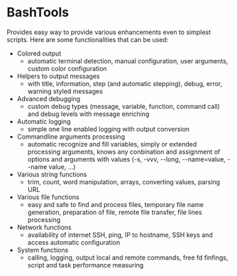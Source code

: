 # BashTools

Provides easy way to provide various enhancements even to simplest scripts. Here are some functionalities that can be used:

* Colored output
  - automatic terminal detection, manual configuration, user arguments, custom color configuration
* Helpers to output messages
  - with title, information, step (and automatic stepping), debug, error, warning styled messages
* Advanced debugging
  - custom debug types (message, variable, function, command call) and debug levels with message enriching
* Automatic logging
  - simple one line enabled logging with output conversion
* Commandline arguments processing
  - automatic recognize and fill variables, simply or extended processing arguments, knows any conbination and assignment of options and arguments with values (-s, -vvv, --long, --name=value, --name value, ...)
* Various string functions
  - trim, count, word manipulation, arrays, converting values, parsing URL
* Various file functions
  - easy and safe to find and process files, temporary file name generation,  preparation of file, remote file transfer, file lines processing
* Network functions
  - availability of internet SSH, ping, IP to hostname, SSH keys and access automatic configuration
* System functions
  - calling, logging, output local and remote commands, free fd finfings, script and task performance measuring
